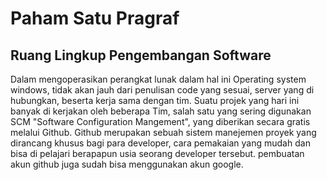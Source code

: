 # Paham Satu Pragraf
## Ruang Lingkup Pengembangan Software


Dalam mengoperasikan perangkat lunak dalam hal ini Operating system windows, tidak akan jauh dari penulisan code yang sesuai, server yang di hubungkan, beserta kerja sama dengan tim. Suatu projek yang hari ini banyak di kerjakan oleh beberapa Tim, salah satu yang sering digunakan SCM "Software Configuration Mangement", yang diberikan secara gratis melalui Github. Github merupakan sebuah sistem manejemen proyek yang dirancang khusus bagi para developer, cara pemakaian yang mudah dan bisa di pelajari berapapun usia seorang developer tersebut. pembuatan akun github juga sudah bisa menggunakan akun google.